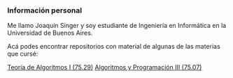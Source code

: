 ### Información personal

Me llamo Joaquín Singer y soy estudiante de Ingeniería en Informática en la Universidad de Buenos Aires.

Acá podes encontrar repositorios con material de algunas de las materias que cursé:

[Teoría de Algoritmos I (75.29)](https://github.com/josinger/7529-TeoriaDeAlgoritmos)
[Algoritmos y Programación III (75.07)](https://github.com/josinger/7507-AlgoritmosYProgramacion3)
